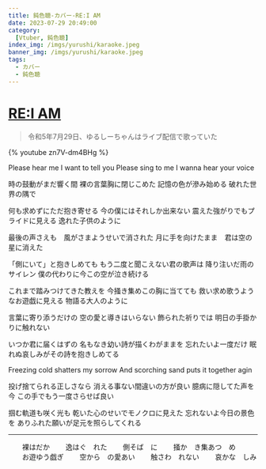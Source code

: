 ```yaml
---
title: 鈍色聴-カバー-RE:I AM
date: 2023-07-29 20:49:00
category:
  [Vtuber, 鈍色聴]
index_img: /imgs/yurushi/karaoke.jpeg
banner_img: /imgs/yurushi/karaoke.jpeg
tags:
  - カバー
  - 鈍色聴
---
```


<script src='/js/diy/resize-ifram.js'></script>

# [RE:I AM](https://www.youtube.com/watch?v=jtRJ0zt8cnw)

> 令和5年7月29日、ゆるしーちゃんはライブ配信で歌っていた

{% youtube zn7V-dm4BHg %}

Please hear me
I want to tell you
Please sing to me
I wanna hear your voice

時の鼓動がまだ響く間
裸の言葉胸に閉じこめた
記憶の色が滲み始める
破れた世界の隅で

何も求めずにただ抱き寄せる
今の僕にはそれしか出来ない
震えた強がりでもプライドに見える
逸れた子供のように

最後の声さえも　風がさまようせいで消された
月に手を向けたまま　君は空の星に消えた

「側にいて」と抱きしめても
もう二度と聞こえない君の歌声は
降り注いだ雨のサイレン
僕の代わりに今この空が泣き続ける

これまで踏みつけてきた教えを
今掻き集めこの胸に当てても
救い求め歌うようなお遊戯に見える
物語る大人のように

言葉に寄り添うだけの
空の愛と導きはいらない
飾られた祈りでは
明日の手掛かりに触れない

いつか君に届くはずの
名もなき幼い詩が描くわがままを
忘れたいよ一度だけ
眠れぬ哀しみがその詩を抱きしめてる

Freezing cold shatters my sorrow
And scorching sand puts it together agin

投げ捨てられる正しさなら
消える事ない間違いの方が良い
臆病に隠してた声を今
この手でもう一度さらせば良い

掴む軌道も咲く光も
乾いた心のせいでモノクロに見えた
忘れないよ今日の景色を
ありふれた願いが足元を照らしてくれる

- - -

　　裸はだか
　　逸はぐ　れた
　　側そば　に
　　掻か　き集あつ　め
　　お遊ゆう戯ぎ
　　空から　の愛あい
　　触さわ　れない
　　哀かな　しみ
